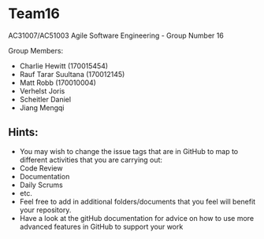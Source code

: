 # Team16

AC31007/AC51003 Agile Software Engineering - Group Number 16

Group Members:

- Charlie Hewitt (170015454)
- Rauf Tarar Suultana (170012145)
- Matt Robb (170010004)
- Verhelst Joris
- Scheitler Daniel
- Jiang Mengqi



## Hints:

- You may wish to change the issue tags that are in GitHub to map to different activities that you are carrying out:
- Code Review
- Documentation
- Daily Scrums
- etc.
- Feel free to add in additional folders/documents that you feel will benefit your repository.
- Have a look at the gitHub documentation for advice on how to use more advanced features in GitHub to support your work
